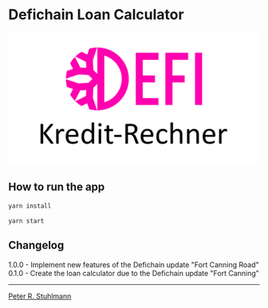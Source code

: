 # Defichain Loan Calculator

![Defichain Loan Calculator](./public/thumbnail.png)

## How to run the app

```
yarn install
```

```
yarn start
```

## Changelog

1.0.0 - Implement new features of the Defichain update "Fort Canning Road"  
0.1.0 - Create the loan calculator due to the Defichain update "Fort Canning"

---

[Peter R. Stuhlmann](https://peter-stuhlmann-webentwicklung.de)

